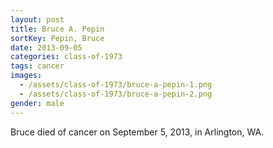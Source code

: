 ```yaml
---
layout: post
title: Bruce A. Pepin
sortKey: Pepin, Bruce
date: 2013-09-05
categories: class-of-1973
tags: cancer
images:
  - /assets/class-of-1973/bruce-a-pepin-1.png
  - /assets/class-of-1973/bruce-a-pepin-2.png
gender: male
---
```

Bruce died of cancer on September 5, 2013, in Arlington, WA.
